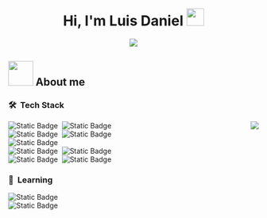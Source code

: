 <h1 align="center"><b>Hi, I'm Luis Daniel </b><picture><img src = "https://github.com/LuisDev2576/LuisDev2576/assets/123314822/dc8f0b0a-daa0-455c-84ef-a0ce3a897597" width = 35px></h1>

<p align="center">
  <picture><img src = "https://readme-typing-svg.demolab.com?font=Fira+Code&pause=1000&color=3FDC85&center=true&vCenter=true&random=false&width=435&lines=%3CAndroid+Developer+Junior%3E;%2B2+years+experience.">
</p>

## <picture><img src = "https://github.com/LuisDev2576/LuisDev2576/assets/123314822/021d5c82-4b9f-4e37-9270-9ef4d82290e9" width = 50px></picture> About me




### 🛠 &nbsp;Tech Stack

<picture><img src = "https://github.com/LuisDev2576/LuisDev2576/assets/123314822/b482711a-3d06-40c5-ba95-362d9b287ff5" align="right">

![Static Badge](https://img.shields.io/badge/Figma-264653?style=for-the-badge&logo=figma)&nbsp;
![Static Badge](https://img.shields.io/badge/Adobe_XD-264653?style=for-the-badge&logo=adobexd)\
![Static Badge](https://img.shields.io/badge/Android_Studio-264653?style=for-the-badge&logo=android)&nbsp;
![Static Badge](https://img.shields.io/badge/Kotlin-264653?style=for-the-badge&logo=kotlin)\
![Static Badge](https://img.shields.io/badge/Jetpack_Compose-264653?style=for-the-badge&logo=jetpackcompose)\
![Static Badge](https://img.shields.io/badge/Firebase-264653?style=for-the-badge&logo=firebase)&nbsp;
![Static Badge](https://img.shields.io/badge/SQL-264653?style=for-the-badge&logo=mysql&logoColor=white)\
![Static Badge](https://img.shields.io/badge/GitHub-264653?style=for-the-badge&logo=github)&nbsp;
![Static Badge](https://img.shields.io/badge/Play_Store-264653?style=for-the-badge&logo=googleplay)


### 📖 &nbsp;Learning
![Static Badge](https://img.shields.io/badge/Kotlin_Multiplatform-264653?style=for-the-badge&logo=kotlin)\
![Static Badge](https://img.shields.io/badge/Compose_Multiplatform-264653?style=for-the-badge&logo=jetpackcompose)

